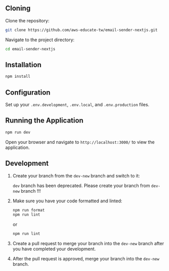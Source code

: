## Cloning

Clone the repository:

```bash
git clone https://github.com/aws-educate-tw/email-sender-nextjs.git
```

Navigate to the project directory:

```bash
cd email-sender-nextjs
```

## Installation

```bash
npm install
```

## Configuration

Set up your `.env.development`, `.env.local`, and `.env.production` files.

## Running the Application

```bash
npm run dev
```

Open your browser and navigate to `http://localhost:3000/` to view the application.

## Development

1. Create your branch from the `dev-new` branch and switch to it:

   `dev` branch has been deprecated. Please create your branch from `dev-new` branch !!!

2. Make sure you have your code formatted and linted:

   ```bash
   npm run format
   npm run lint
   ```

   or

   ```bash
   npm run lint
   ```

3. Create a pull request to merge your branch into the `dev-new` branch after you have completed your development.

4. After the pull request is approved, merge your branch into the `dev-new` branch.
